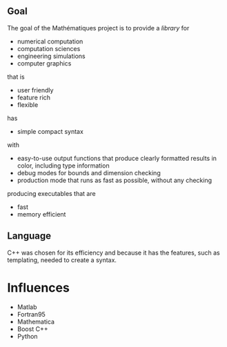 ## Goal

The goal of the Mathématiques project is to provide a _library_ for 
* numerical computation
* computation sciences
* engineering simulations
* computer graphics

that is
* user friendly
* feature rich
* flexible

has 
* simple compact syntax

with
* easy-to-use output functions that produce clearly formatted results in color, including type information
* debug modes for bounds and dimension checking
* production mode that runs as fast as possible, without any checking

producing executables that are
* fast
* memory efficient

## Language

C++ was chosen for its efficiency and because it has the features, such as templating, needed to create a syntax.

# Influences

* Matlab
* Fortran95
* Mathematica
* Boost C++
* Python

